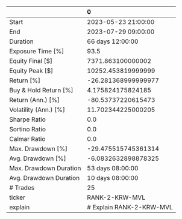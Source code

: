 |                        | 0                        |
|:-----------------------|:-------------------------|
| Start                  | 2023-05-23 21:00:00      |
| End                    | 2023-07-29 09:00:00      |
| Duration               | 66 days 12:00:00         |
| Exposure Time [%]      | 93.5                     |
| Equity Final [$]       | 7371.863100000002        |
| Equity Peak [$]        | 10252.453819999999       |
| Return [%]             | -26.281368999999977      |
| Buy & Hold Return [%]  | 4.175824175824185        |
| Return (Ann.) [%]      | -80.53737220615473       |
| Volatility (Ann.) [%]  | 11.702344225000205       |
| Sharpe Ratio           | 0.0                      |
| Sortino Ratio          | 0.0                      |
| Calmar Ratio           | 0.0                      |
| Max. Drawdown [%]      | -29.475515745361314      |
| Avg. Drawdown [%]      | -6.0832632898878325      |
| Max. Drawdown Duration | 53 days 08:00:00         |
| Avg. Drawdown Duration | 10 days 08:00:00         |
| # Trades               | 25                       |
| ticker                 | RANK-2-KRW-MVL           |
| explain                | # Explain RANK-2-KRW-MVL |
